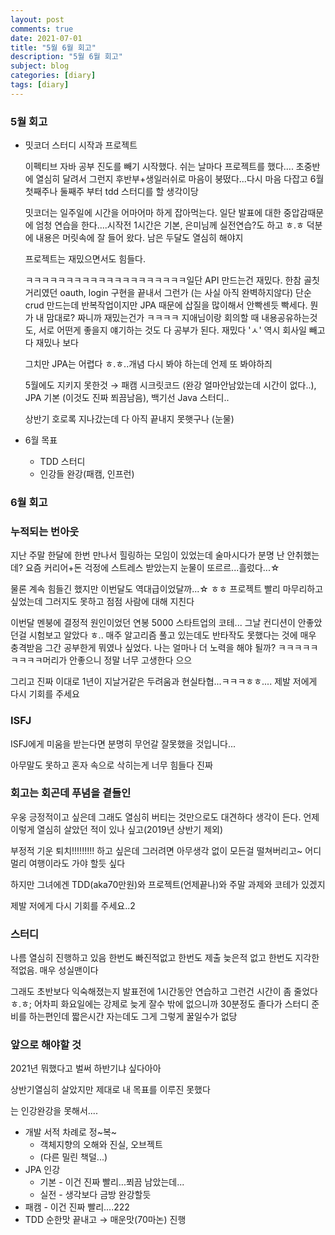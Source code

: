 ```yaml
---
layout: post
comments: true
date: 2021-07-01
title: "5월 6월 회고"
description: "5월 6월 회고"
subject: blog
categories: [diary]
tags: [diary]
---
```


### 5월 회고

- 밋코더 스터디 시작과 프로젝트

  이펙티브 자바 공부 진도를 빼기 시작했다. 쉬는 날마다 프로젝트를 했다.... 초중반에 열심히 달려서 그런지 후반부+생일러쉬로 마음이 붕떴다...다시 마음 다잡고 6월 첫째주나 둘째주 부터 tdd 스터디를 할 생각이당

  밋코더는 일주일에 시간을 어마어마 하게 잡아먹는다. 일단 발표에 대한 중압감때문에 엄청 연습을 한다....시작전 1시간은 기본, 은미님께 실전연습?도 하고 ㅎ.ㅎ 덕분에 내용은 머릿속에 잘 들어 왔다. 남은 두달도 열심히 해야지

  프로젝트는 재밌으면서도 힘들다.

  ㅋㅋㅋㅋㅋㅋㅋㅋㅋㅋㅋㅋㅋㅋㅋㅋㅋㅋㅋㅋ일단 API 만드는건 재밌다. 한참 골칫거리였던 oauth, login 구현을 끝내서 그런가 (는 사실 아직 완벽하지않다) 단순 crud 만드는데 반복작업이지만 JPA 때문에 삽질을 많이해서 안빡센듯 빡세다. 뭔가 내 맘대로? 짜니까 재밌는건가 ㅋㅋㅋㅋ 지애님이랑 회의할 때 내용공유하는것도, 서로 어떤게 좋을지 얘기하는 것도 다 공부가 된다. 재밌다 'ㅅ' 역시 회사일 빼고 다 재밌나 보다

  그치만 JPA는 어렵다 ㅎ.ㅎ..개념 다시 봐야 하는데 언제 또 봐야하즤

  5월에도 지키지 못한것 → 패캠 시크릿코드 (완강 얼마안남았는데 시간이 없다..), JPA 기본 (이것도 진짜 쬐끔남음), 백기선 Java 스터디..

  상반기 호로록 지나갔는데 다 아직 끝내지 못햇구나 (눈물)

- 6월 목표
  - TDD 스터디
  - 인강들 완강(패캠, 인프런)

### 6월 회고

### 누적되는 번아웃

지난 주말 한달에 한번 만나서 힐링하는 모임이 있었는데 술마시다가 분명 난 안취했는데? 요즘 커리어+돈 걱정에 스트레스 받았는지 눈물이 또르르...흘렀다...☆

물론 계속 힘들긴 했지만 이번달도 역대급이었달까...☆ ㅎㅎ 프로젝트 빨리 마무리하고 싶었는데 그러지도 못하고 점점 사람에 대해 지친다

이번달 멘붕에 결정적 원인이었던 연봉 5000 스타트업의 코테... 그날 컨디션이 안좋았던걸 시험보고 알았다 ㅎ.. 매주 알고리즘 풀고 있는데도 반타작도 못했다는 것에 매우 충격받음 그간 공부한게 뭐였나 싶었다. 나는 얼마나 더 노력을 해야 될까? ㅋㅋㅋㅋㅋㅋㅋㅋㅋ머리가 안좋으니 정말 너무 고생한다 으으

그리고 진짜 이대로 1년이 지날거같은 두려움과 현실타협...ㅋㅋㅋㅎㅎ.... 제발 저에게 다시 기회를 주세요

### ISFJ

ISFJ에게 미움을 받는다면 분명히 무언갈 잘못했을 것입니다...

아무말도 못하고 혼자 속으로 삭히는게 너무 힘들다 진짜

### 회고는 회곤데 푸념을 곁들인

우웅 긍정적이고 싶은데 그래도 열심히 버티는 것만으로도 대견하다 생각이 든다. 언제 이렇게 열심히 살았던 적이 있나 싶고(2019년 상반기 제외)

부정적 기운 퇴치!!!!!!!!! 하고 싶은데 그러려면 아무생각 없이 모든걸 떨쳐버리고~ 어디 멀리 여행이라도 가야 할듯 싶다

하지만 그녀에겐 TDD(aka70만원)와 프로젝트(언제끝나)와 주말 과제와 코테가 있겠지

제발 저에게 다시 기회를 주세요..2

### 스터디

나름 열심히 진행하고 있음 한번도 빠진적없고 한번도 제출 늦은적 없고 한번도 지각한적없음. 매우 성실맨이다

그래도 초반보다 익숙해졌는지 발표전에 1시간동안 연습하고 그런건 시간이 좀 줄었다ㅎ.ㅎ; 어차피 화요일에는 강제로 늦게 잘수 밖에 없으니까 30분정도 졸다가 스터디 준비를 하는편인데 짧은시간 자는데도 그게 그렇게 꿀일수가 없당

### 앞으로 해야할 것

2021년 뭐했다고 벌써 하반기냐 싶다아아

상반기열심히 살았지만 제대로 내 목표를 이루진 못했다

는 인강완강을 못해서....

- 개발 서적 차례로 정~복~
  - 객체지향의 오해와 진실, 오브젝트
  - (다른 밀린 책덜...)
- JPA 인강
  - 기본 - 이건 진짜 빨리...쬐끔 남았는데...
  - 실전 - 생각보다 금방 완강할듯
- 패캠 - 이건 진짜 빨리....222
- TDD 순한맛 끝내고 → 매운맛(70마논) 진행
